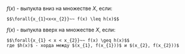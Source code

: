 $f(x)$ - выпукла вниз на множестве $X$, если:
```spoiler-markdown
$$\forall{x_{1}<x<x_{2}}~~ f(x) \leq h(x)$$
```
$f(x)$ - выпукла вверх на множестве $X$, если:
```spoiler-markdown
$$\forall{x_{1} < x < x_{2}}~~ f(x) \geq h(x)$$
где $h(x)$ - хорда между $(x_{1}, f(x_{1}))$ и $(x_{2}, f(x_{2}))$
```